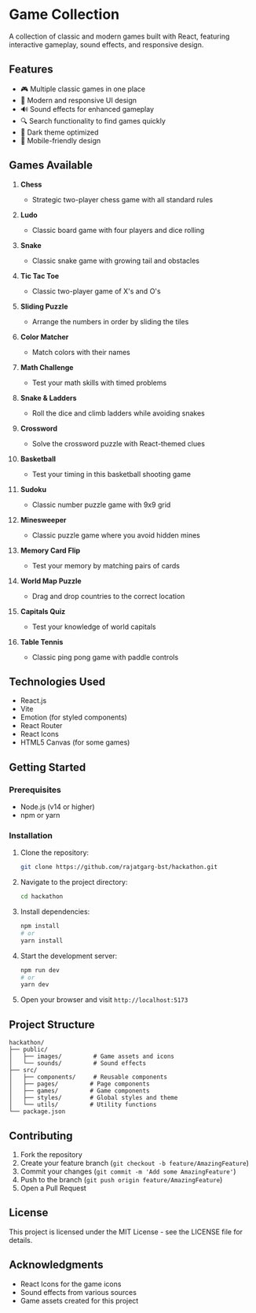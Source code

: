 # Game Collection

A collection of classic and modern games built with React, featuring interactive gameplay, sound effects, and responsive design.

## Features

- 🎮 Multiple classic games in one place
- 🎨 Modern and responsive UI design
- 🔊 Sound effects for enhanced gameplay
- 🔍 Search functionality to find games quickly
- 🌙 Dark theme optimized
- 📱 Mobile-friendly design

## Games Available

1. **Chess**

   - Strategic two-player chess game with all standard rules

2. **Ludo**

   - Classic board game with four players and dice rolling

3. **Snake**

   - Classic snake game with growing tail and obstacles

4. **Tic Tac Toe**

   - Classic two-player game of X's and O's

5. **Sliding Puzzle**

   - Arrange the numbers in order by sliding the tiles

6. **Color Matcher**

   - Match colors with their names

7. **Math Challenge**

   - Test your math skills with timed problems

8. **Snake & Ladders**

   - Roll the dice and climb ladders while avoiding snakes

9. **Crossword**

   - Solve the crossword puzzle with React-themed clues

10. **Basketball**

    - Test your timing in this basketball shooting game

11. **Sudoku**

    - Classic number puzzle game with 9x9 grid

12. **Minesweeper**

    - Classic puzzle game where you avoid hidden mines

13. **Memory Card Flip**

    - Test your memory by matching pairs of cards

14. **World Map Puzzle**

    - Drag and drop countries to the correct location

15. **Capitals Quiz**

    - Test your knowledge of world capitals

16. **Table Tennis**
    - Classic ping pong game with paddle controls

## Technologies Used

- React.js
- Vite
- Emotion (for styled components)
- React Router
- React Icons
- HTML5 Canvas (for some games)

## Getting Started

### Prerequisites

- Node.js (v14 or higher)
- npm or yarn

### Installation

1. Clone the repository:

   ```bash
   git clone https://github.com/rajatgarg-bst/hackathon.git
   ```

2. Navigate to the project directory:

   ```bash
   cd hackathon
   ```

3. Install dependencies:

   ```bash
   npm install
   # or
   yarn install
   ```

4. Start the development server:

   ```bash
   npm run dev
   # or
   yarn dev
   ```

5. Open your browser and visit `http://localhost:5173`

## Project Structure

```
hackathon/
├── public/
│   ├── images/         # Game assets and icons
│   └── sounds/         # Sound effects
├── src/
│   ├── components/     # Reusable components
│   ├── pages/         # Page components
│   ├── games/         # Game components
│   ├── styles/        # Global styles and theme
│   └── utils/         # Utility functions
└── package.json
```

## Contributing

1. Fork the repository
2. Create your feature branch (`git checkout -b feature/AmazingFeature`)
3. Commit your changes (`git commit -m 'Add some AmazingFeature'`)
4. Push to the branch (`git push origin feature/AmazingFeature`)
5. Open a Pull Request

## License

This project is licensed under the MIT License - see the LICENSE file for details.

## Acknowledgments

- React Icons for the game icons
- Sound effects from various sources
- Game assets created for this project
